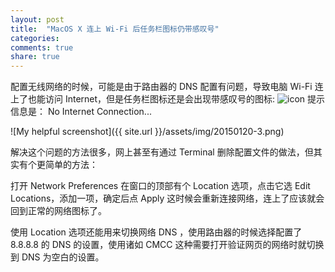 ```yaml
---
layout: post
title:  "MacOS X 连上 Wi-Fi 后任务栏图标仍带感叹号"
categories:
comments: true
share: true
---
```


配置无线网络的时候，可能是由于路由器的 DNS 配置有问题，导致电脑 Wi-Fi 连上了也能访问 Internet，但是任务栏图标还是会出现带感叹号的图标:
![icon](http://support.apple.com/library/APPLE/APPLECARE_ALLGEOS/TS3611/TS3611_new----en.png)
提示信息是： No Internet Connection...

![My helpful screenshot]({{ site.url }}/assets/img/20150120-3.png)

解决这个问题的方法很多，网上甚至有通过 Terminal 删除配置文件的做法，但其实有个更简单的方法：

打开 Network Preferences 在窗口的顶部有个 Location 选项，点击它选 Edit Locations，添加一项，确定后点 Apply
这时候会重新连接网络，连上了应该就会回到正常的网络图标了。

使用 Location 选项还能用来切换网络 DNS ，使用路由器的时候选择配置了 8.8.8.8 的 DNS 的设置，使用诸如 CMCC
这种需要打开验证网页的网络时就切换到 DNS 为空白的设置。
